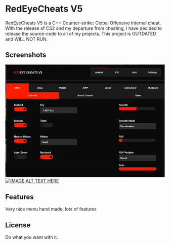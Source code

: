 # RedEyeCheats V5

RedEyeCheats V5 is a C++ Counter-strike: Global Offensive internal cheat. 
With the release of CS2 and my departure from cheating, I have decided to release the source-code to all of my projects. 
This project is OUTDATED and WILL NOT RUN. 
## Screenshots
![alt text](https://github.com/snappledev/RedEyeCheatsV5/blob/main/Screenshot_28.png?raw=true)
[![IMAGE ALT TEXT HERE](https://img.youtube.com/vi/XwO5qdFG6VI/0.jpg)](https://www.youtube.com/watch?v=XwO5qdFG6VI)
## Features

Very nice menu hand made, lots of features

## License

Do what you want with it. 
